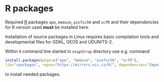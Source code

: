 # R packages

Required [R](https://www.r-project.org/) packages `ape`, `memuse`, `pinfsc50` and `vcfR` and their dependencies for R version used **must** be installed here.

Installation of source packages in Linux requires basic compilation tools and developmental files for GDAL, GEOS and UDUNITS-2.

Within `R` command line started in `snipStrup` directory use e.g. command

```R
install.packages(pkgs=c("ape", "memuse", "pinfsc50", "vcfR"),
lib="rpackages", repos="https://mirrors.nic.cz/R/", dependencies="Imports")
```

to install needed packages.
